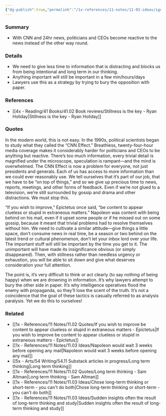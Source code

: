 ```yaml
---
{"dg-publish":true,"permalink":"/1x-references/11-notes/11-03-ideas/ignore-the-cnn-effect-availability-to-too-much-information/","title":"Ignore the CNN effect - availability to too much information","created":"2024-03-10T09:24:53.363+03:00","updated":"2024-03-10T09:34:13.479+03:00"}
---
```



### Summary
- With CNN and 24hr news, politicians and CEOs become reactive to the news instead of the other way round.

### Details
- We need to give less time to information that is distracting and blocks us from being intentional and long term in our thinking.
- Anything important will still be important in a few min/hours/days
- Lawyers use this as a strategy by trying to bury the opposition with paper.

### References
- [[4x - Reading/41 Books/41.02 Book reviews/Stillness is the key - Ryan Holiday\|Stillness is the key - Ryan Holiday]]

### Quotes
In the modern world, this is not easy. In the 1990s, political scientists began to study what they called the “CNN Effect.” Breathless, twenty-four-hour media coverage makes it considerably harder for politicians and CEOs to be anything but reactive. There’s too much information, every trivial detail is magnified under the microscope, speculation is rampant—and the mind is overwhelmed. The CNN Effect is now a problem for everyone, not just presidents and generals. Each of us has access to more information than we could ever reasonably use. We tell ourselves that it’s part of our job, that we have to be “on top of things,” and so we give up precious time to news, reports, meetings, and other forms of feedback. Even if we’re not glued to a television, we’re still surrounded by gossip and drama and other distractions. We must stop this.


“If you wish to improve,” Epictetus once said, “be content to appear clueless or stupid in extraneous matters.” Napoleon was content with being behind on his mail, even if it upset some people or if he missed out on some gossip, because it meant that trivial problems had to resolve themselves without him. We need to cultivate a similar attitude—give things a little space, don’t consume news in real time, be a season or two behind on the latest trend or cultural phenomenon, don’t let your inbox lord over your life.
The important stuff will still be important by the time you get to it. The unimportant will have made its insignificance obvious (or simply disappeared). Then, with stillness rather than needless urgency or exhaustion, you will be able to sit down and give what deserves consideration your full attention.

The point is, it’s very difficult to think or act clearly (to say nothing of being happy) when we are drowning in information. It’s why lawyers attempt to bury the other side in paper. It’s why intelligence operatives flood the enemy with propaganda, so they’ll lose the scent of the truth. It’s not a coincidence that the goal of these tactics is casually referred to as analysis paralysis. Yet we do this to ourselves!

### Related
- [[1x - References/11 Notes/11.02 Quotes/If you wish to improve be content to appear clueless or stupid in extraneous matters - Epictetus\|If you wish to improve be content to appear clueless or stupid in extraneous matters - Epictetus]]
- [[1x - References/11 Notes/11.03 Ideas/Napoleon would wait 3 weeks before opening any mail\|Napoleon would wait 3 weeks before opening any mail]]
- [[5x - Arts/54 Writing/54.11 Substack articles in progress/Long term thinking\|Long term thinking]]
- [[1x - References/11 Notes/11.02 Quotes/Long term thinking - Sam Altman\|Long term thinking - Sam Altman]]
- [[1x - References/11 Notes/11.03 Ideas/Chose long-term thinking or short-term - you can't do both\|Chose long-term thinking or short-term - you can't do both]]
- [[1x - References/11 Notes/11.03 Ideas/Sudden insights often the result of long-term thinking and study\|Sudden insights often the result of long-term thinking and study]]